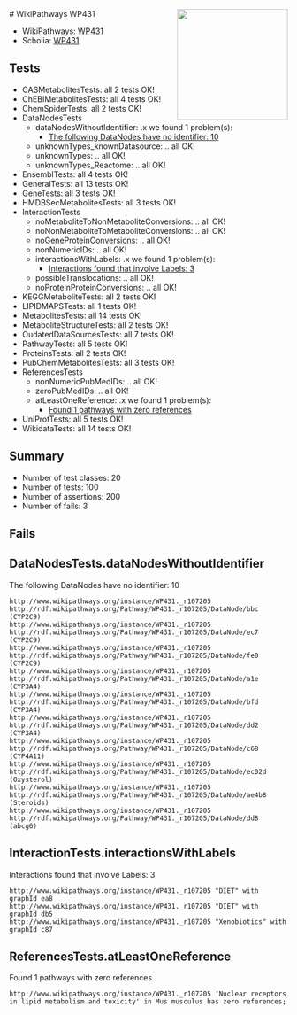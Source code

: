 <img style="float: right; width: 200px" src="https://upload.wikimedia.org/wikipedia/commons/thumb/8/83/Wplogo_with_text_500.png/640px-Wplogo_with_text_500.png" />
# WikiPathways WP431

* WikiPathways: [WP431](https://identifiers.org/wikipathways:WP431)
* Scholia: [WP431](https://scholia.toolforge.org/wikipathways/WP431)
## Tests
* CASMetabolitesTests: all 2 tests OK!
* ChEBIMetabolitesTests: all 4 tests OK!
* ChemSpiderTests: all 2 tests OK!
* DataNodesTests
    * dataNodesWithoutIdentifier: .x we found 1 problem(s):
        * [The following DataNodes have no identifier: 10](#8792c490)
    * unknownTypes_knownDatasource: .. all OK!
    * unknownTypes: .. all OK!
    * unknownTypes_Reactome: .. all OK!
* EnsemblTests: all 4 tests OK!
* GeneralTests: all 13 tests OK!
* GeneTests: all 3 tests OK!
* HMDBSecMetabolitesTests: all 3 tests OK!
* InteractionTests
    * noMetaboliteToNonMetaboliteConversions: .. all OK!
    * noNonMetaboliteToMetaboliteConversions: .. all OK!
    * noGeneProteinConversions: .. all OK!
    * nonNumericIDs: .. all OK!
    * interactionsWithLabels: .x we found 1 problem(s):
        * [Interactions found that involve Labels: 3](#630d267a)
    * possibleTranslocations: .. all OK!
    * noProteinProteinConversions: .. all OK!
* KEGGMetaboliteTests: all 2 tests OK!
* LIPIDMAPSTests: all 1 tests OK!
* MetabolitesTests: all 14 tests OK!
* MetaboliteStructureTests: all 2 tests OK!
* OudatedDataSourcesTests: all 7 tests OK!
* PathwayTests: all 5 tests OK!
* ProteinsTests: all 2 tests OK!
* PubChemMetabolitesTests: all 3 tests OK!
* ReferencesTests
    * nonNumericPubMedIDs: .. all OK!
    * zeroPubMedIDs: .. all OK!
    * atLeastOneReference: .x we found 1 problem(s):
        * [Found 1 pathways with zero references](#35eb778e)
* UniProtTests: all 5 tests OK!
* WikidataTests: all 14 tests OK!


## Summary

* Number of test classes: 20
* Number of tests: 100
* Number of assertions: 200
* Number of fails: 3

## Fails

<a name="8792c490" />

## DataNodesTests.dataNodesWithoutIdentifier

The following DataNodes have no identifier: 10
```
http://www.wikipathways.org/instance/WP431._r107205 http://rdf.wikipathways.org/Pathway/WP431._r107205/DataNode/bbc (CYP2C9)
http://www.wikipathways.org/instance/WP431._r107205 http://rdf.wikipathways.org/Pathway/WP431._r107205/DataNode/ec7 (CYP2C9)
http://www.wikipathways.org/instance/WP431._r107205 http://rdf.wikipathways.org/Pathway/WP431._r107205/DataNode/fe0 (CYP2C9)
http://www.wikipathways.org/instance/WP431._r107205 http://rdf.wikipathways.org/Pathway/WP431._r107205/DataNode/a1e (CYP3A4)
http://www.wikipathways.org/instance/WP431._r107205 http://rdf.wikipathways.org/Pathway/WP431._r107205/DataNode/bfd (CYP3A4)
http://www.wikipathways.org/instance/WP431._r107205 http://rdf.wikipathways.org/Pathway/WP431._r107205/DataNode/dd2 (CYP3A4)
http://www.wikipathways.org/instance/WP431._r107205 http://rdf.wikipathways.org/Pathway/WP431._r107205/DataNode/c68 (CYP4A11)
http://www.wikipathways.org/instance/WP431._r107205 http://rdf.wikipathways.org/Pathway/WP431._r107205/DataNode/ec02d (Oxysterol)
http://www.wikipathways.org/instance/WP431._r107205 http://rdf.wikipathways.org/Pathway/WP431._r107205/DataNode/ae4b8 (Steroids)
http://www.wikipathways.org/instance/WP431._r107205 http://rdf.wikipathways.org/Pathway/WP431._r107205/DataNode/dd8 (abcg6)
```

<a name="630d267a" />

## InteractionTests.interactionsWithLabels

Interactions found that involve Labels: 3
```
http://www.wikipathways.org/instance/WP431._r107205 "DIET" with graphId ea8
http://www.wikipathways.org/instance/WP431._r107205 "DIET" with graphId db5
http://www.wikipathways.org/instance/WP431._r107205 "Xenobiotics" with graphId c87
```

<a name="35eb778e" />

## ReferencesTests.atLeastOneReference

Found 1 pathways with zero references
```
http://www.wikipathways.org/instance/WP431._r107205 'Nuclear receptors in lipid metabolism and toxicity' in Mus musculus has zero references; 
```

